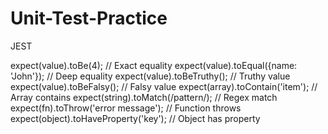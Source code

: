 # Unit-Test-Practice
JEST

expect(value).toBe(4);                    // Exact equality
expect(value).toEqual({name: 'John'});    // Deep equality
expect(value).toBeTruthy();               // Truthy value
expect(value).toBeFalsy();                // Falsy value
expect(array).toContain('item');          // Array contains
expect(string).toMatch(/pattern/);        // Regex match
expect(fn).toThrow('error message');      // Function throws
expect(object).toHaveProperty('key');     // Object has property
